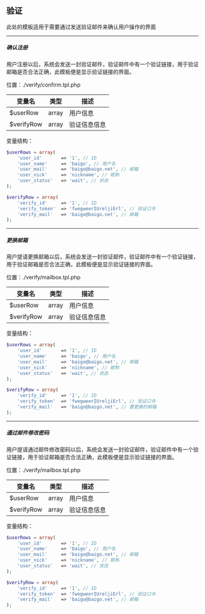 ## 验证

此处的模板适用于需要通过发送验证邮件来确认用户操作的界面

----------

##### 确认注册

用户注册以后，系统会发送一封验证邮件，验证邮件中有一个验证链接，用于验证邮箱是否合法正确，此模板便是显示验证链接的界面。

位置：./verify/confirm.tpl.php

| 变量名 | 类型 | 描述 |
| - | - | - |
| $userRow | array | 用户信息 |
| $verifyRow | array | 验证信息信息 |

变量结构：

``` php
$userRows = array(
    'user_id'       => '1', // ID
    'user_name'     => 'baigo', // 用户名
    'user_mail'     => 'baigo@baigo.net', // 邮箱
    'user_nick'     => 'nickname', // 昵称
    'user_status'   => 'wait', // 状态
);

$verifyRow = array(
    'verify_id'     => '1', // ID
    'verify_token'  => 'fwegweerIUreljiErl', // 验证口令
    'verify_mail'   => 'baigo@baigo.net', // 邮箱
);
```

----------

##### 更换邮箱

用户提请更换邮箱以后，系统会发送一封验证邮件，验证邮件中有一个验证链接，用于验证邮箱是否合法正确，此模板便是显示验证链接的界面。

位置：./verify/mailbox.tpl.php

| 变量名 | 类型 | 描述 |
| - | - | - |
| $userRow | array | 用户信息 |
| $verifyRow | array | 验证信息信息 |

变量结构：

``` php
$userRows = array(
    'user_id'       => '1', // ID
    'user_name'     => 'baigo', // 用户名
    'user_mail'     => 'baigo@baigo.net', // 邮箱
    'user_nick'     => 'nickname', // 昵称
    'user_status'   => 'wait', // 状态
);

$verifyRow = array(
    'verify_id'     => '1', // ID
    'verify_token'  => 'fwegweerIUreljiErl', // 验证口令
    'verify_mail'   => 'baigo@baigo.net', // 要更换的邮箱
);
```

----------

##### 通过邮件修改密码

用户提请通过邮件修改密码以后，系统会发送一封验证邮件，验证邮件中有一个验证链接，用于验证邮箱是否合法正确，此模板便是显示验证链接的界面。

位置：./verify/mailbox.tpl.php

| 变量名 | 类型 | 描述 |
| - | - | - |
| $userRow | array | 用户信息 |
| $verifyRow | array | 验证信息信息 |

变量结构：

``` php
$userRows = array(
    'user_id'       => '1', // ID
    'user_name'     => 'baigo', // 用户名
    'user_mail'     => 'baigo@baigo.net', // 邮箱
    'user_nick'     => 'nickname', // 昵称
    'user_status'   => 'wait', // 状态
);

$verifyRow = array(
    'verify_id'     => '1', // ID
    'verify_token'  => 'fwegweerIUreljiErl', // 验证口令
    'verify_mail'   => 'baigo@baigo.net', // 邮箱
);
```
